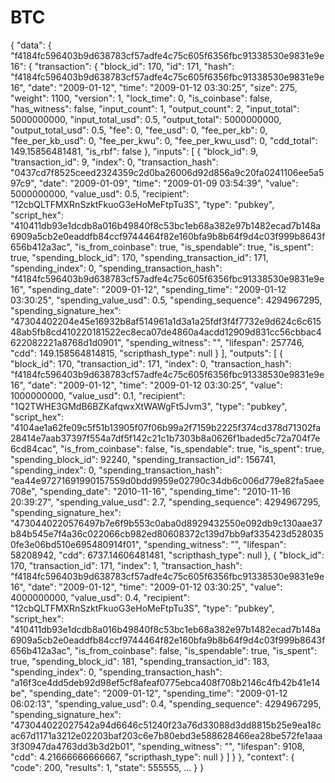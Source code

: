 # BTC
{   "data": {     "f4184fc596403b9d638783cf57adfe4c75c605f6356fbc91338530e9831e9e16": {       "transaction": {         "block_id": 170,         "id": 171,         "hash": "f4184fc596403b9d638783cf57adfe4c75c605f6356fbc91338530e9831e9e16",         "date": "2009-01-12",         "time": "2009-01-12 03:30:25",         "size": 275,         "weight": 1100,         "version": 1,         "lock_time": 0,         "is_coinbase": false,         "has_witness": false,         "input_count": 1,         "output_count": 2,         "input_total": 5000000000,         "input_total_usd": 0.5,         "output_total": 5000000000,         "output_total_usd": 0.5,         "fee": 0,         "fee_usd": 0,         "fee_per_kb": 0,         "fee_per_kb_usd": 0,         "fee_per_kwu": 0,         "fee_per_kwu_usd": 0,         "cdd_total": 149.15856481481,         "is_rbf": false       },       "inputs": [         {           "block_id": 9,           "transaction_id": 9,           "index": 0,           "transaction_hash": "0437cd7f8525ceed2324359c2d0ba26006d92d856a9c20fa0241106ee5a597c9",           "date": "2009-01-09",           "time": "2009-01-09 03:54:39",           "value": 5000000000,           "value_usd": 0.5,           "recipient": "12cbQLTFMXRnSzktFkuoG3eHoMeFtpTu3S",           "type": "pubkey",           "script_hex": "410411db93e1dcdb8a016b49840f8c53bc1eb68a382e97b1482ecad7b148a6909a5cb2e0eaddfb84ccf9744464f82e160bfa9b8b64f9d4c03f999b8643f656b412a3ac",           "is_from_coinbase": true,           "is_spendable": true,           "is_spent": true,           "spending_block_id": 170,           "spending_transaction_id": 171,           "spending_index": 0,           "spending_transaction_hash": "f4184fc596403b9d638783cf57adfe4c75c605f6356fbc91338530e9831e9e16",           "spending_date": "2009-01-12",           "spending_time": "2009-01-12 03:30:25",           "spending_value_usd": 0.5,           "spending_sequence": 4294967295,           "spending_signature_hex": "47304402204e45e16932b8af514961a1d3a1a25fdf3f4f7732e9d624c6c61548ab5fb8cd410220181522ec8eca07de4860a4acdd12909d831cc56cbbac4622082221a8768d1d0901",           "spending_witness": "",           "lifespan": 257746,           "cdd": 149.158564814815,           "scripthash_type": null         }       ],       "outputs": [         {           "block_id": 170,           "transaction_id": 171,           "index": 0,           "transaction_hash": "f4184fc596403b9d638783cf57adfe4c75c605f6356fbc91338530e9831e9e16",           "date": "2009-01-12",           "time": "2009-01-12 03:30:25",           "value": 1000000000,           "value_usd": 0.1,           "recipient": "1Q2TWHE3GMdB6BZKafqwxXtWAWgFt5Jvm3",           "type": "pubkey",           "script_hex": "4104ae1a62fe09c5f51b13905f07f06b99a2f7159b2225f374cd378d71302fa28414e7aab37397f554a7df5f142c21c1b7303b8a0626f1baded5c72a704f7e6cd84cac",           "is_from_coinbase": false,           "is_spendable": true,           "is_spent": true,           "spending_block_id": 92240,           "spending_transaction_id": 156741,           "spending_index": 0,           "spending_transaction_hash": "ea44e97271691990157559d0bdd9959e02790c34db6c006d779e82fa5aee708e",           "spending_date": "2010-11-16",           "spending_time": "2010-11-16 20:39:27",           "spending_value_usd": 2.7,           "spending_sequence": 4294967295,           "spending_signature_hex": "4730440220576497b7e6f9b553c0aba0d8929432550e092db9c130aae37b84b545e7f4a36c022066cb982ed80608372c139d7bb9af335423d5280350fe3e06bd510e695480914f01",           "spending_witness": "",           "lifespan": 58208942,           "cdd": 6737.14606481481,           "scripthash_type": null         },         {           "block_id": 170,           "transaction_id": 171,           "index": 1,           "transaction_hash": "f4184fc596403b9d638783cf57adfe4c75c605f6356fbc91338530e9831e9e16",           "date": "2009-01-12",           "time": "2009-01-12 03:30:25",           "value": 4000000000,           "value_usd": 0.4,           "recipient": "12cbQLTFMXRnSzktFkuoG3eHoMeFtpTu3S",           "type": "pubkey",           "script_hex": "410411db93e1dcdb8a016b49840f8c53bc1eb68a382e97b1482ecad7b148a6909a5cb2e0eaddfb84ccf9744464f82e160bfa9b8b64f9d4c03f999b8643f656b412a3ac",           "is_from_coinbase": false,           "is_spendable": true,           "is_spent": true,           "spending_block_id": 181,           "spending_transaction_id": 183,           "spending_index": 0,           "spending_transaction_hash": "a16f3ce4dd5deb92d98ef5cf8afeaf0775ebca408f708b2146c4fb42b41e14be",           "spending_date": "2009-01-12",           "spending_time": "2009-01-12 06:02:13",           "spending_value_usd": 0.4,           "spending_sequence": 4294967295,           "spending_signature_hex": "473044022027542a94d6646c51240f23a76d33088d3dd8815b25e9ea18cac67d1171a3212e02203baf203c6e7b80ebd3e588628466ea28be572fe1aaa3f30947da4763dd3b3d2b01",           "spending_witness": "",           "lifespan": 9108,           "cdd": 4.21666666666667,           "scripthash_type": null         }       ]     }   },   "context": {     "code": 200,     "results": 1,     "state": 555555,     ...   } }
